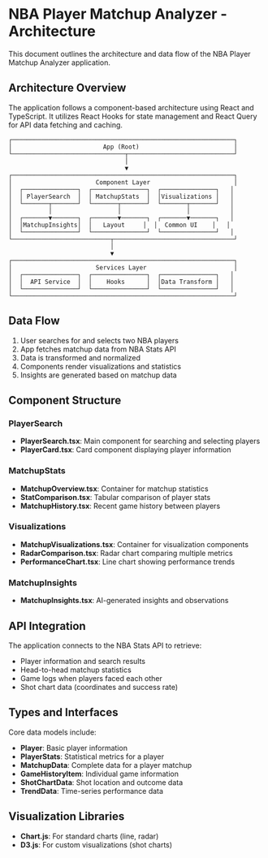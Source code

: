 # NBA Player Matchup Analyzer - Architecture

This document outlines the architecture and data flow of the NBA Player Matchup Analyzer application.

## Architecture Overview

The application follows a component-based architecture using React and TypeScript. It utilizes React Hooks for state management and React Query for API data fetching and caching.

```
┌─────────────────────────────────────────────────────────────┐
│                         App (Root)                          │
└───────────────────────────────┬─────────────────────────────┘
                                │
                                ▼
┌─────────────────────────────────────────────────────────────┐
│                       Component Layer                       │
│  ┌───────────────┐  ┌───────────────┐  ┌───────────────┐   │
│  │ PlayerSearch  │  │ MatchupStats  │  │Visualizations │   │
│  └───────┬───────┘  └───────┬───────┘  └───────┬───────┘   │
│          │                  │                  │           │
│  ┌───────▼───────┐  ┌───────▼───────┐  ┌───────▼───────┐   │
│  │MatchupInsights│  │   Layout     │  │  Common UI    │   │
│  └───────────────┘  └───────────────┘  └───────────────┘   │
└───────────────────────────┬─────────────────────────────────┘
                            │
                            ▼
┌─────────────────────────────────────────────────────────────┐
│                       Services Layer                        │
│  ┌───────────────┐  ┌───────────────┐  ┌───────────────┐   │
│  │  API Service  │  │    Hooks      │  │Data Transform │   │
│  └───────────────┘  └───────────────┘  └───────────────┘   │
└─────────────────────────────────────────────────────────────┘
```

## Data Flow

1. User searches for and selects two NBA players
2. App fetches matchup data from NBA Stats API
3. Data is transformed and normalized
4. Components render visualizations and statistics
5. Insights are generated based on matchup data

## Component Structure

### PlayerSearch
- **PlayerSearch.tsx**: Main component for searching and selecting players
- **PlayerCard.tsx**: Card component displaying player information

### MatchupStats
- **MatchupOverview.tsx**: Container for matchup statistics
- **StatComparison.tsx**: Tabular comparison of player stats
- **MatchupHistory.tsx**: Recent game history between players

### Visualizations
- **MatchupVisualizations.tsx**: Container for visualization components
- **RadarComparison.tsx**: Radar chart comparing multiple metrics
- **PerformanceChart.tsx**: Line chart showing performance trends

### MatchupInsights
- **MatchupInsights.tsx**: AI-generated insights and observations

## API Integration

The application connects to the NBA Stats API to retrieve:
- Player information and search results
- Head-to-head matchup statistics
- Game logs when players faced each other
- Shot chart data (coordinates and success rate)

## Types and Interfaces

Core data models include:
- **Player**: Basic player information
- **PlayerStats**: Statistical metrics for a player
- **MatchupData**: Complete data for a player matchup
- **GameHistoryItem**: Individual game information
- **ShotChartData**: Shot location and outcome data
- **TrendData**: Time-series performance data

## Visualization Libraries

- **Chart.js**: For standard charts (line, radar)
- **D3.js**: For custom visualizations (shot charts)